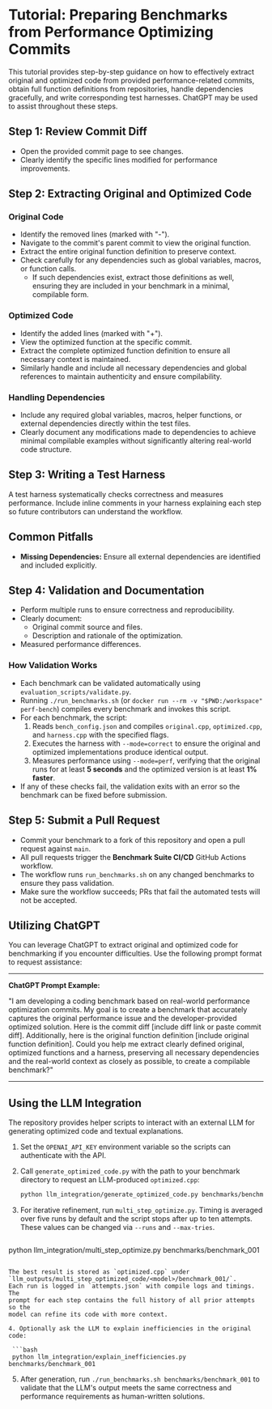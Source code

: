 # Tutorial: Preparing Benchmarks from Performance Optimizing Commits

This tutorial provides step-by-step guidance on how to effectively extract original and optimized code from provided performance-related commits, obtain full function definitions from repositories, handle dependencies gracefully, and write corresponding test harnesses. ChatGPT may be used to assist throughout these steps.

## Step 1: Review Commit Diff

- Open the provided commit page to see changes.
- Clearly identify the specific lines modified for performance improvements.

## Step 2: Extracting Original and Optimized Code

### Original Code

- Identify the removed lines (marked with "-").
- Navigate to the commit's parent commit to view the original function.
- Extract the entire original function definition to preserve context.
- Check carefully for any dependencies such as global variables, macros, or function calls.
  - If such dependencies exist, extract those definitions as well, ensuring they are included in your benchmark in a minimal, compilable form.

### Optimized Code

- Identify the added lines (marked with "+").
- View the optimized function at the specific commit.
- Extract the complete optimized function definition to ensure all necessary context is maintained.
- Similarly handle and include all necessary dependencies and global references to maintain authenticity and ensure compilability.

### Handling Dependencies

- Include any required global variables, macros, helper functions, or external dependencies directly within the test files.
- Clearly document any modifications made to dependencies to achieve minimal compilable examples without significantly altering real-world code structure.

## Step 3: Writing a Test Harness

A test harness systematically checks correctness and measures performance.
Include inline comments in your harness explaining each step so future
contributors can understand the workflow.

## Common Pitfalls

- **Missing Dependencies:** Ensure all external dependencies are identified and included explicitly.

## Step 4: Validation and Documentation

- Perform multiple runs to ensure correctness and reproducibility.
- Clearly document:
  - Original commit source and files.
  - Description and rationale of the optimization.
- Measured performance differences.

### How Validation Works

- Each benchmark can be validated automatically using `evaluation_scripts/validate.py`.
- Running `./run_benchmarks.sh` (or `docker run --rm -v "$PWD:/workspace" perf-bench`) compiles every benchmark and invokes this script.
- For each benchmark, the script:
  1. Reads `bench_config.json` and compiles `original.cpp`, `optimized.cpp`, and `harness.cpp` with the specified flags.
  2. Executes the harness with `--mode=correct` to ensure the original and optimized implementations produce identical output.
  3. Measures performance using `--mode=perf`, verifying that the original runs for at least **5 seconds** and the optimized version is at least **1% faster**.
- If any of these checks fail, the validation exits with an error so the benchmark can be fixed before submission.

## Step 5: Submit a Pull Request

- Commit your benchmark to a fork of this repository and open a pull request against `main`.
- All pull requests trigger the **Benchmark Suite CI/CD** GitHub Actions workflow.
- The workflow runs `run_benchmarks.sh` on any changed benchmarks to ensure they pass validation.
- Make sure the workflow succeeds; PRs that fail the automated tests will not be accepted.

## Utilizing ChatGPT

You can leverage ChatGPT to extract original and optimized code for benchmarking if you encounter difficulties. Use the following prompt format to request assistance:

---

**ChatGPT Prompt Example:**

"I am developing a coding benchmark based on real-world performance optimization commits. My goal is to create a benchmark that accurately captures the original performance issue and the developer-provided optimized solution. Here is the commit diff [include diff link or paste commit diff]. Additionally, here is the original function definition [include original function definition]. Could you help me extract clearly defined original, optimized functions and a harness, preserving all necessary dependencies and the real-world context as closely as possible, to create a compilable benchmark?"

---

## Using the LLM Integration

The repository provides helper scripts to interact with an external LLM for
generating optimized code and textual explanations.

1. Set the `OPENAI_API_KEY` environment variable so the scripts can authenticate
   with the API.
2. Call `generate_optimized_code.py` with the path to your benchmark directory
   to request an LLM-produced `optimized.cpp`:

   ```bash
   python llm_integration/generate_optimized_code.py benchmarks/benchmark_001
   ```

3. For iterative refinement, run `multi_step_optimize.py`. Timing is averaged
   over five runs by default and the script stops after up to ten attempts.
   These values can be changed via `--runs` and `--max-tries`.

   ```bash
  python llm_integration/multi_step_optimize.py benchmarks/benchmark_001
  ```

  The best result is stored as `optimized.cpp` under
  `llm_outputs/multi_step_optimized_code/<model>/benchmark_001/`.
  Each run is logged in `attempts.json` with compile logs and timings.  The
  prompt for each step contains the full history of all prior attempts so the
  model can refine its code with more context.

4. Optionally ask the LLM to explain inefficiencies in the original code:

   ```bash
   python llm_integration/explain_inefficiencies.py benchmarks/benchmark_001
   ```

5. After generation, run `./run_benchmarks.sh benchmarks/benchmark_001` to
   validate that the LLM's output meets the same correctness and performance
   requirements as human-written solutions.

